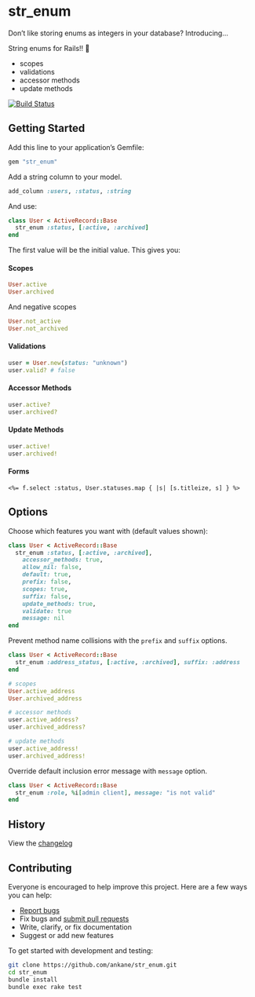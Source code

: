 # str_enum

Don’t like storing enums as integers in your database? Introducing...

String enums for Rails!! :tada:

- scopes
- validations
- accessor methods
- update methods

[![Build Status](https://github.com/ankane/str_enum/workflows/build/badge.svg?branch=master)](https://github.com/ankane/str_enum/actions)

## Getting Started

Add this line to your application’s Gemfile:

```ruby
gem "str_enum"
```

Add a string column to your model.

```ruby
add_column :users, :status, :string
```

And use:

```ruby
class User < ActiveRecord::Base
  str_enum :status, [:active, :archived]
end
```

The first value will be the initial value. This gives you:

#### Scopes

```ruby
User.active
User.archived
```

And negative scopes

```ruby
User.not_active
User.not_archived
```

#### Validations

```ruby
user = User.new(status: "unknown")
user.valid? # false
```

#### Accessor Methods

```ruby
user.active?
user.archived?
```

#### Update Methods

```ruby
user.active!
user.archived!
```

#### Forms

```erb
<%= f.select :status, User.statuses.map { |s| [s.titleize, s] } %>
```

## Options

Choose which features you want with (default values shown):

```ruby
class User < ActiveRecord::Base
  str_enum :status, [:active, :archived],
    accessor_methods: true,
    allow_nil: false,
    default: true,
    prefix: false,
    scopes: true,
    suffix: false,
    update_methods: true,
    validate: true
    message: nil
end
```

Prevent method name collisions with the `prefix` and `suffix` options.

```ruby
class User < ActiveRecord::Base
  str_enum :address_status, [:active, :archived], suffix: :address
end

# scopes
User.active_address
User.archived_address

# accessor methods
user.active_address?
user.archived_address?

# update methods
user.active_address!
user.archived_address!
```

Override default inclusion error message with `message` option.

```ruby
class User < ActiveRecord::Base
  str_enum :role, %i[admin client], message: "is not valid"
end
```

## History

View the [changelog](https://github.com/ankane/str_enum/blob/master/CHANGELOG.md)

## Contributing

Everyone is encouraged to help improve this project. Here are a few ways you can help:

- [Report bugs](https://github.com/ankane/str_enum/issues)
- Fix bugs and [submit pull requests](https://github.com/ankane/str_enum/pulls)
- Write, clarify, or fix documentation
- Suggest or add new features

To get started with development and testing:

```sh
git clone https://github.com/ankane/str_enum.git
cd str_enum
bundle install
bundle exec rake test
```
